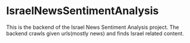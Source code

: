 # IsraelNewsSentimentAnalysis
This is the backend of the Israel News Sentiment Analysis project. The backend crawls given urls(mostly news) and finds Israel related content.
